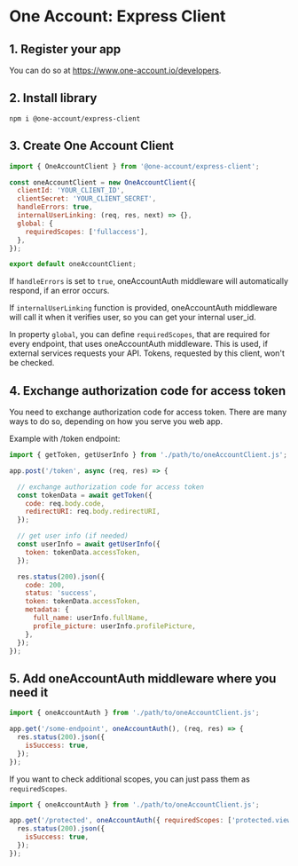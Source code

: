 # One Account: Express Client

## 1. Register your app
You can do so at https://www.one-account.io/developers.

## 2. Install library

```
npm i @one-account/express-client
```

## 3. Create One Account Client

```js
import { OneAccountClient } from '@one-account/express-client';

const oneAccountClient = new OneAccountClient({
  clientId: 'YOUR_CLIENT_ID',
  clientSecret: 'YOUR_CLIENT_SECRET',
  handleErrors: true,
  internalUserLinking: (req, res, next) => {},
  global: {
    requiredScopes: ['fullaccess'],
  },
});

export default oneAccountClient;
```
If `handleErrors` is set to `true`, oneAccountAuth middleware will automatically respond, if an error occurs.
 
If `internalUserLinking` function is provided, oneAccountAuth middleware will call it when it verifies user, so you can get your internal user_id.

In property `global`, you can define `requiredScopes`, that are required for every endpoint, that uses oneAccountAuth middleware. This is used, if external services requests your API. Tokens, requested by this client, won't be checked.

## 4. Exchange authorization code for access token

You need to exchange authorization code for access token. There are many ways to do so, depending on how you serve you web app. 

Example with /token endpoint:

```js
import { getToken, getUserInfo } from './path/to/oneAccountClient.js';

app.post('/token', async (req, res) => {

  // exchange authorization code for access token
  const tokenData = await getToken({
    code: req.body.code,
    redirectURI: req.body.redirectURI,
  });

  // get user info (if needed)
  const userInfo = await getUserInfo({
    token: tokenData.accessToken,
  });

  res.status(200).json({
    code: 200,
    status: 'success',
    token: tokenData.accessToken,
    metadata: {
      full_name: userInfo.fullName,
      profile_picture: userInfo.profilePicture,
    },
  });
});
```


## 5. Add oneAccountAuth middleware where you need it

```js
import { oneAccountAuth } from './path/to/oneAccountClient.js';

app.get('/some-endpoint', oneAccountAuth(), (req, res) => {
  res.status(200).json({
    isSuccess: true,
  });
});
```

If you want to check additional scopes, you can just pass them as `requiredScopes`.

```js
import { oneAccountAuth } from './path/to/oneAccountClient.js';

app.get('/protected', oneAccountAuth({ requiredScopes: ['protected.view'] }), (req, res) => {
  res.status(200).json({
    isSuccess: true,
  });
});
```
